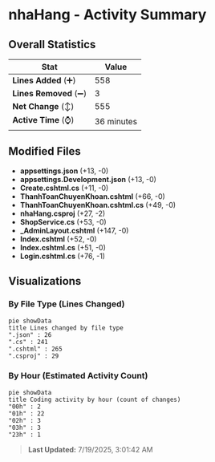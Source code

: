 # nhaHang - Activity Summary 

## Overall Statistics

| Stat                   | Value                                                             |
| ---------------------- | ----------------------------------------------------------------- |
| **Lines Added** (➕)   | 558                                          |
| **Lines Removed** (➖) | 3                                        |
| **Net Change** (↕)    | 555                |
| **Active Time** (⌚)   | 36 minutes |


## Modified Files
- **appsettings.json** (+13, -0)
- **appsettings.Development.json** (+13, -0)
- **Create.cshtml.cs** (+11, -0)
- **ThanhToanChuyenKhoan.cshtml** (+66, -0)
- **ThanhToanChuyenKhoan.cshtml.cs** (+49, -0)
- **nhaHang.csproj** (+27, -2)
- **ShopService.cs** (+53, -0)
- **_AdminLayout.cshtml** (+147, -0)
- **Index.cshtml** (+52, -0)
- **Index.cshtml.cs** (+51, -0)
- **Login.cshtml.cs** (+76, -1)

## Visualizations

### By File Type (Lines Changed)

```mermaid
pie showData
title Lines changed by file type
".json" : 26
".cs" : 241
".cshtml" : 265
".csproj" : 29
```

### By Hour (Estimated Activity Count)

```mermaid
pie showData
title Coding activity by hour (count of changes)
"00h" : 2
"01h" : 22
"02h" : 3
"03h" : 3
"23h" : 1
```


> **Last Updated:** 7/19/2025, 3:01:42 AM